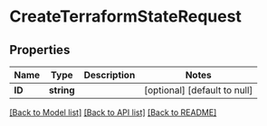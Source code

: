 # CreateTerraformStateRequest

## Properties
Name | Type | Description | Notes
------------ | ------------- | ------------- | -------------
**ID** | **string** |  | [optional] [default to null]

[[Back to Model list]](../README.md#documentation-for-models) [[Back to API list]](../README.md#documentation-for-api-endpoints) [[Back to README]](../README.md)

